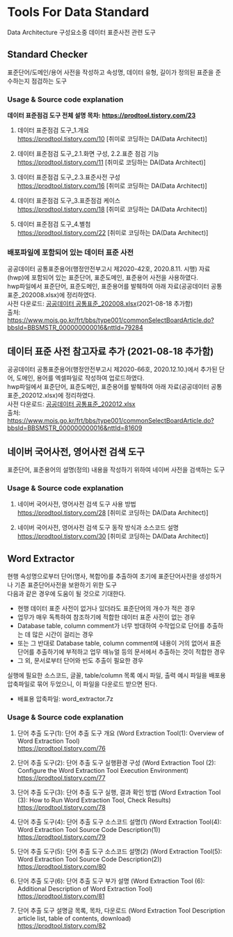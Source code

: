 # Tools For Data Standard
Data Architecture 구성요소중 데이터 표준사전 관련 도구

## Standard Checker
표준단어/도메인/용어 사전을 작성하고 속성명, 데이터 유형, 길이가 정의된 표준을 준수하는지 점검하는 도구

### Usage & Source code explanation

**데이터 표준점검 도구 전체 설명 목차: https://prodtool.tistory.com/23**   
   
1. 데이터 표준점검 도구_1.개요   
https://prodtool.tistory.com/10 [취미로 코딩하는 DA(Data Architect)]  

2. 데이터 표준점검 도구_2.1.화면 구성, 2.2.표준 점검 기능   
https://prodtool.tistory.com/11 [취미로 코딩하는 DA(Data Architect)]  

3. 데이터 표준점검 도구_2.3.표준사전 구성   
https://prodtool.tistory.com/16 [취미로 코딩하는 DA(Data Architect)]  

4. 데이터 표준점검 도구_3.표준점검 케이스   
https://prodtool.tistory.com/18 [취미로 코딩하는 DA(Data Architect)]  

5. 데이터 표준점검 도구_4.별첨   
https://prodtool.tistory.com/22 [취미로 코딩하는 DA(Data Architect)]  


### 배포파일에 포함되어 있는 데이터 표준 사전   
공공데이터 공통표준용어(행정안전부고시 제2020-42호, 2020.8.11. 시행) 자료(hwp)에 포함되어 있는 표준단어, 표준도메인, 표준용어 사전을 사용하였다.   
hwp파일에서 표준단어, 표준도메인, 표준용어를 발췌하여 아래 자료(공공데이터 공통표준_202008.xlsx)에 정리하였다.  
사전 다운로드: [공공데이터 공통표준_202008.xlsx](./%EA%B3%B5%EA%B3%B5%EB%8D%B0%EC%9D%B4%ED%84%B0%20%EA%B3%B5%ED%86%B5%ED%91%9C%EC%A4%80_202008.xlsx)(2021-08-18 추가함)  
출처: https://www.mois.go.kr/frt/bbs/type001/commonSelectBoardArticle.do?bbsId=BBSMSTR_000000000016&nttId=79284  


## 데이터 표준 사전 참고자료 추가 (2021-08-18 추가함)
공공데이터 공통표준용어(행정안전부고시 제2020-66호, 2020.12.10.)에서 추가된 단어, 도메인, 용어를 엑셀파일로 작성하여 업로드하였다.  
hwp파일에서 표준단어, 표준도메인, 표준용어를 발췌하여 아래 자료(공공데이터 공통표준_202012.xlsx)에 정리하였다.  
사전 다운로드: [공공데이터 공통표준_202012.xlsx](./%EA%B3%B5%EA%B3%B5%EB%8D%B0%EC%9D%B4%ED%84%B0%20%EA%B3%B5%ED%86%B5%ED%91%9C%EC%A4%80_202012.xlsx)  
출처: https://www.mois.go.kr/frt/bbs/type001/commonSelectBoardArticle.do?bbsId=BBSMSTR_000000000016&nttId=81609  
      
   
   
## 네이버 국어사전, 영어사전 검색 도구
표준단어, 표준용어의 설명(정의) 내용을 작성하기 위하여 네이버 사전을 검색하는 도구   

### Usage & Source code explanation
1. 네이버 국어사전, 영어사전 검색 도구 사용 방법   
https://prodtool.tistory.com/28 [취미로 코딩하는 DA(Data Architect)]   

2. 네이버 국어사전, 영어사전 검색 도구 동작 방식과 소스코드 설명   
https://prodtool.tistory.com/30 [취미로 코딩하는 DA(Data Architect)]   
   
   
## Word Extractor
현행 속성명으로부터 단어(명사, 복합어)를 추출하여 초기에 표준단어사전을 생성하거나 기존 표준단어사전을 보완하기 위한 도구   
다음과 같은 경우에 도움이 될 것으로 기대한다.   

- 현행 데이터 표준 사전이 없거나 있더라도 표준단어의 개수가 적은 경우   
- 업무가 매우 독특하여 참조하기에 적합한 데이터 표준 사전이 없는 경우   
- Database table, column comment가 너무 방대하여 수작업으로 단어를 추출하는 데 많은 시간이 걸리는 경우   
- 또는 그 반대로 Database table, column comment에 내용이 거의 없어서 표준 단어를 추출하기에 부적하고 업무 매뉴얼 등의 문서에서 추출하는 것이 적합한 경우   
- 그 외, 문서로부터 단어와 빈도 추출이 필요한 경우   

   
실행에 필요한 소스코드, 글꼴, table/column 목록 예시 파일, 출력 예시 파일을 배포용 압축파일로 묶어 두었으니, 이 파일을 다운로드 받으면 된다.   
- 배표용 압축파일: word_extractor.7z   
    
    
### Usage & Source code explanation    
1. 단어 추출 도구(1): 단어 추출 도구 개요 (Word Extraction Tool(1): Overview of Word Extraction Tool)   
https://prodtool.tistory.com/76   

2. 단어 추출 도구(2): 단어 추출 도구 실행환경 구성 (Word Extraction Tool (2): Configure the Word Extraction Tool Execution Environment)   
https://prodtool.tistory.com/77   

3. 단어 추출 도구(3): 단어 추출 도구 실행, 결과 확인 방법 (Word Extraction Tool (3): How to Run Word Extraction Tool, Check Results)   
https://prodtool.tistory.com/78   

4. 단어 추출 도구(4): 단어 추출 도구 소스코드 설명(1) (Word Extraction Tool(4): Word Extraction Tool Source Code Description(1))   
https://prodtool.tistory.com/79   

5. 단어 추출 도구(5): 단어 추출 도구 소스코드 설명(2) (Word Extraction Tool(5): Word Extraction Tool Source Code Description(2))   
https://prodtool.tistory.com/80   

6. 단어 추출 도구(6): 단어 추출 도구 부가 설명 (Word Extraction Tool (6): Additional Description of Word Extraction Tool)   
https://prodtool.tistory.com/81   

7. 단어 추출 도구 설명글 목록, 목차, 다운로드 (Word Extraction Tool Description article list, table of contents, download)   
https://prodtool.tistory.com/82   

